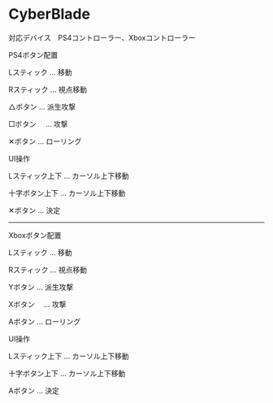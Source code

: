 # CyberBlade

対応デバイス　PS4コントローラー、Xboxコントローラー

PS4ボタン配置

Lスティック     ...  移動

Rスティック     ...  視点移動

△ボタン        ...  派生攻撃

□ボタン　      ...  攻撃

✕ボタン        ...  ローリング

UI操作

Lスティック上下 ...  カーソル上下移動

十字ボタン上下  ...  カーソル上下移動

✕ボタン        ...  決定

---------------------------------------

Xboxボタン配置

Lスティック     ...  移動

Rスティック     ...  視点移動

Yボタン         ...  派生攻撃

Xボタン　       ...  攻撃

Aボタン         ...  ローリング

UI操作

Lスティック上下 ...  カーソル上下移動

十字ボタン上下  ...  カーソル上下移動

Aボタン         ...  決定

